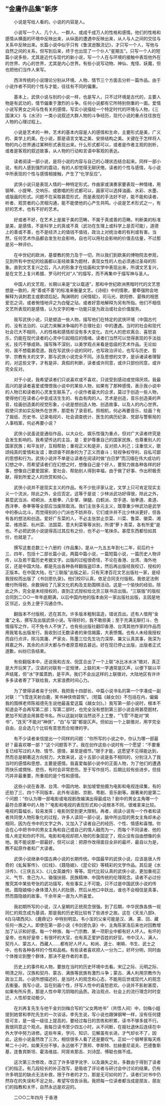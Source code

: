## “金庸作品集”新序

　　小说是写给人看的。小说的内容是人。

　　小说写一个人、几个人、一群人、或成千成万人的性格和感情。他们的性格和感情从横面的环境中反映出来，从纵面的遭遇中反映出来，从人与人之间的交往与关系中反映出来。长篇小说中似乎只有《鲁滨逊飘流记》，才只写一个人，写他与自然之间的关系，但写到后来，终于也出现了一个仆人“星期五”。只写一个人的短篇小说多些，尤其是近代与现代的新小说，写一个人在与环境的接触中表现他外在的世界、内心的世界，尤其是内心世界。有些小说写动物、神仙、鬼怪、妖魔，但也把他们当作人来写。

　　西洋传统的小说理论分别从环境、人物、情节三个方面去分析一篇作品。由于小说作者不同的个性与才能，往往有不同的偏重。

　　基本上，武侠小说与别的小说一样，也是写人，只不过环境是古代的，主要人物是有武功的，情节偏重于激烈的斗争。任何小说都有它所特别侧重的一面。爱情小说写男女之间与性有关的感情，写实小说描绘一个特定时代的环境与人物，《三国演义》与《水浒》一类小说叙述大群人物的斗争经历，现代小说的重点往往放在人物的心理过程上。

　　小说是艺术的一种，艺术的基本内容是人的感情和生命，主要形式是美，广义的、美学上的美。在小说，那是语言文笔之美、安排结构之美。关键在于怎样将人物的内心世界通过某种形式表现出来。什么形式都可以，或者是作者主观的剖析，或者是客观的叙述故事，从人物的行动和言语中客观的表达。

　　读者阅读一部小说，是将小说的内容与自己的心理状态结合起来。同样一部小说，有的人感到强烈的震动，有的人却觉得无聊厌倦。读者的个性与感情，与小说中所表现的个性与感情相接触，产生了“化学反应”。

　　武侠小说只是表现人情的一种特定形式。作曲家或演奏家要表现一种情绪，用钢琴、小提琴、交响乐、或歌唱的形式都可以，画家可以选择油画、水彩、水墨、或版画的形式。问题不在采取甚麼形式，而是表现的手法好不好，能不能和读者、听者、观赏者的心灵相沟通，能不能使他的心产生共鸣。小说是艺术形式之一，有好的艺术，也有不好的艺术。

　　好或者不好，在艺术上是属于美的范畴，不属于真或善的范畴。判断美的标准是美，是感情，不是科学上的真或不真（武功在生理上或科学上是否可能），道德上的善或不善，也不是经济上的值钱不值钱，政治上对统治者的有利或有害。当然，任何艺术作品都会发生社会影响，自也可以用社会影响的价值去估量，不过那是另一种评价。

　　在中世纪的欧洲，基督教的势力及于一切，所以我们到欧美的博物院去参观，见到所有中世纪的绘画都以圣经故事为题材，表现女性的人也必须通过圣母的形象。直到文艺复兴之后，凡人的形象才在绘画和文学中表现出来，所谓文艺复兴，是在文艺上复兴希腊、罗马时代对“人”的描写，而不再集中于描写神与圣人。

　　中国人的文艺观，长期以来是“文以载道”，那和中世纪欧洲黑暗时代的文艺思想是一致的，用“善或不善”的标准来衡量文艺。《诗经》中的情歌，要牵强附会地解释为讽刺君主或歌颂后妃。陶渊明的《闲情赋》，司马光、欧阳修、晏殊的相思爱恋之词，或者惋惜地评之为白璧之玷，或者好意地解释为另有所指。他们不相信文艺所表现的是感情，认为文字的唯一功能只是为政治或社会价值服务。

　　我写武侠小说，只是塑造一些人物，描写他们在特定的武侠环境（中国古代的、没有法治的、以武力来解决争端的不合理社会）中的遭遇。当时的社会和现代社会已大不相同，人的性格和感情却没有多大变化。古代人的悲欢离合、喜怒哀乐，仍能在现代读者的心灵中引起相应的情绪。读者们当然可以觉得表现的手法拙劣，技巧不够成熟，描写殊不深刻，以美学观点来看是低级的艺术作品。无论如何，我不想载甚麼道。我在写武侠小说的同时，也写政治评论，也写与历史、哲学、宗教有关的文字，那与武侠小说完全不同。涉及思想的文字，是诉诸读者理智的，对这些文字，才有是非、真假的判断，读者或许同意，或许只部份同意，或许完全反对。

　　对于小说，我希望读者们只说喜欢或不喜欢，只说受到感动或觉得厌烦。我最高兴的是读者喜爱或憎恨我小说中的某些人物，如果有了那种感情，表示我小说中的人物已和读者的心灵发生联系了。小说作者最大的企求，莫过于创造一些人物，使得他们在读者心中变成活生生的、有血有肉的人。艺术是创造，音乐创造美的声音，绘画创造美的视觉形象，小说是想创造人物、创造故事，以及人的内心世界。假使只求如实反映外在世界，那麼有了录音机、照相机，何必再要音乐、绘画？有了报纸、历史书、记录电视片、社会调查统计、医生的病历纪录、党部与警察局的人事档案，何必再要小说？

　　武侠小说虽说是通俗作品，以大众化、娱乐性强为重点，但对广大读者终究是会发生影响的。我希望传达的主旨，是：爱护尊重自己的国家民族，也尊重别人的国家民族；和平友好，互相帮助；重视正义和是非，反对损人利己；注重信义，歌颂纯真的爱情和友谊；歌颂奋不顾身的为了正义而奋斗；轻视争权夺利、自私可鄙的思想和行为。武侠小说并不单是让读者在阅读时做“白日梦”而沉缅在伟大成功的幻想之中，而希望读者们在幻想之时，想像自己是个好人，要努力做各种各样的好事，想像自己要爱国家、爱社会、帮助别人得到幸福，由于做了好事、作出积极贡献，得到所爱之人的欣赏和倾心。

　　武侠小说并不是现实主义的作品。有不少批评家认定，文学上只可肯定现实主义一个流派，除此之外，全应否定。这等于是说：少林派武功好得很，除此之外，甚麼武当派、崆峒派、太极拳、八卦掌、弹腿、白鹤派、空手道、骀拳道、柔道、西洋拳、泰拳等等全部应当废除取消。我们主张多元主义，既尊重少林武功是武学中的泰山北斗，而觉得别的小门派也不妨并存，它们或许并不比少林派更好，但各有各的想法和创造。爱好广东菜的人，不必主张禁止京菜、川菜、鲁菜、徽菜、湘菜、维扬菜、杭州菜、法国菜、意大利菜等等派别，所谓“萝卜青菜，各有所爱”是也。不必把武侠小说提得高过其应有之份，也不必一笔抹杀。甚麼东西都恰如其份，也就是了。

　　撰写这套总数三十六册的《作品集》，是从一九五五年到七二年，前后约十三、四年，包括十二部长篇小说，两篇中篇小说，一篇短篇小说，一篇历史人物评传，以及若干篇历史考据文字。出版的过程很奇怪，不论在香港、台湾、海外地区，还是中国大陆，都是先出各种各样翻版盗印本，然后再出版经我校订、授权的正版本。在中国大陆，在“三联版”出版之前，只有天津百花文艺出版社一家，是经我授权而出版了《书剑恩仇录》。他们校印认真，依足合同支付版税。我依足法例缴付所得税，余数捐给了几家文化机构及支助围棋活动。这是一个愉快的经验。除此之外，完全是未经授权的，直到正式授权给北京三联书店出版。“三联版”的版权合同到二○○一年年底期满，以后中国内地的版本由另一家出版社出版，主因是地区邻近，业务上便于沟通合作。

　　翻版本不付版税，还在其次。许多版本粗制滥造，错讹百出。还有人借用“金庸”之名，撰写及出版武侠小说。写得好的，我不敢掠美；至于充满无聊打斗、色情描写之作，可不免令人不快了。也有些出版社翻印香港、台湾其他作家的作品而用我笔名出版发行。我收到过无数读者的来信揭露，大表愤慨。也有人未经我授权而自行点评，除冯其庸、严家炎、陈墨三位先生功力深厚、兼又认真其事，我深为拜嘉之外，其余的点评大都与作者原意相去甚远。好在现已停止出版，出版者正式道歉，纠纷已告结束。

　　有些翻版本中，还说我和古龙、倪匡合出了一个上联“冰比冰水冰”徵对，真正是大开玩笑了。汉语的对联有一定规律，上联的末一字通常是仄声，以便下联以平声结尾，但“冰”字属蒸韵，是平声。我们不会出这样的上联徵对。大陆地区有许许多多读者寄了下联给我，大家浪费时间心力。

　　为了使得读者易于分辨，我把我十四部长、中篇小说书名的第一个字凑成一副对联：“飞雪连天射白鹿，笑书神侠倚碧鸳”。（短篇《越女剑》不包括在内，偏偏我的围棋老师陈祖德先生说他最喜爱这篇《越女剑》。）我写第一部小说时，根本不知道会不会再写第二部；写第二部时，也完全没有想到第三部小说会用甚麼题材，更加不知道会用甚麼书名。所以这副对联当然说不上工整，“飞雪”不能对“笑书”，“连天”不能对“神侠”，“白”与“碧”都是仄声。但如出一个上联徵对，用字完全自由，总会选几个比较有意思而合规律的字。

　　有不少读者来信提出一个同样的问题：“你所写的小说之中，你认为哪一部最好？最喜欢哪一部？”这个问题答不了。我在创作这些小说时有一个愿望：“不要重复已经写过的人物、情节、感情，甚至是细节。”限于才能，这愿望不见得能达到，然而总是朝著这方向努力，大致来说，这十五部小说是各不相同的，分别注入了我当时的感情和思想，主要是感情。我喜爱每部小说中的正面人物，为了他们的遭遇而快乐或惆怅、悲伤，有时会非常悲伤。至于写作技巧，后期比较有些进步。但技巧并非最重要，所重视的是个性和感情。

　　这些小说在香港、台湾、中国内地、新加坡曾拍摄为电影和电视连续集，有的还拍了三、四个不同版本，此外有话剧、京剧、粤剧、音乐剧等。跟著来的是第二个问题：“你认为哪一部电影或电视剧改编演出得最成功？剧中的男女主角哪一个最符合原著中的人物？”电影和电视的表现形式和小说根本不同，很难拿来比较。电视的篇幅长，较易发挥；电影则受到更大限制。再者，阅读小说有一个作者和读者共同使人物形象化的过程，许多人读同一部小说，脑中所出现的男女主角却未必相同，因为在书中的文字之外，又加入了读者自己的经历、个性、情感和喜憎。你会在心中把书中的男女主角和自己或自己的情人融而为一，而每个不同读者、他的情人肯定和你的不同。电影和电视却把人物的形象固定了，观众没有自由想像的余地。我不能说那一部最好，但可以说：把原作改得面目全非的最坏、最自以为是，瞧不起原作者和广大读者。

　　武侠小说继承中国古典小说的长期传统。中国最早的武侠小说，应该是唐人传奇的《虬髯客传》、《红线》、《聂隐娘》、《昆仑奴》等精彩的文学作品。其后是《水浒传》、《三侠五义》、《儿女英雄传》等等。现代比较认真的武侠小说，更加重视正义、气节、舍己为人、锄强扶弱、民族精神、中国传统的伦理观念。读者不必过份推究其中某些夸张的武功描写，有些事实上不可能，只不过是中国武侠小说的传统。聂隐娘缩小身体潜入别人的肚肠，然后从他口中跃出，谁也不会相信是真事，然而聂隐娘的故事，千余年来一直为人所喜爱。

　　我初期所写的小说，汉人皇朝的正统观念很强。到了后期，中华民族各族一视同仁的观念成为基调，那是我的历史观比较有了些进步之故。这在《天龙八部》、《白马啸西风》、《鹿鼎记》中特别明显。韦小宝的父亲可能是汉、满、蒙、回、藏任何一族之人。即使在第一部小说《书剑恩仇录》中，主角陈家洛后来也对回教增加了认识和好感。每一个种族、每一门宗教、某一项职业中都有好人坏人。有坏的皇帝，也有好皇帝；有很坏的大官，也有真正爱护百姓的好官。书中汉人、满人、契丹人、蒙古人、西藏人……都有好人坏人。和尚、道士、喇嘛、书生、武士之中，也有各种各样的个性和品格。有些读者喜欢把人一分为二，好坏分明，同时由个体推论到整个群体，那决不是作者的本意。

　　历史上的事件和人物，要放在当时的历史环境中去看。宋辽之际、元明之际、明清之际，汉族和契丹、蒙古、满族等民族有激烈斗争；蒙古、满人利用宗教作为政治工具。小说所想描述的，是当时人的观念和心态，不能用后世或现代人的观念去衡量。我写小说，旨在刻画个性，抒写人性中的喜愁悲欢。小说并不影射甚麼，如果有所斥责，那是人性中卑污阴暗的品质。政治观点、社会上的流行理念时时变迁，人性却变动极少。

　　在刘再复先生与他千金刘剑梅合写的“父女两地书”（共悟人间）中，剑梅小姐提到她曾和李陀先生的一次谈话，李先生说，写小说也跟弹钢琴一样，没有任何捷径可言，是一级一级往上提高的，要经过每日的苦练和积累，读书不够多就不行。我很同意这个观点。我每日读书至少四五小时，从不间断，在报社退休后连续在中外大学中努力进修。这些年来，学问、知识、见解虽有长进，才气却长不了，因此，这些小说虽然改了三次，相信很多人看了还是要叹气。正如一个钢琴家每天练琴二十小时，如果天份不够，永远做不了萧邦、李斯特、拉赫曼尼诺夫、巴德鲁斯基，连鲁宾斯坦、霍洛维兹、阿胥肯那吉、刘诗昆、傅聪也做不成。

　　这次第三次修改，改正了许多错字讹字、以及漏失之处，多数由于得到了读者们的指正。有几段较长的补正改写，是吸收了评论者与研讨会中讨论的结果。仍有许多明显的缺点无法补救，限于作者的才力，那是无可如何的了。读者们对书中仍然存在的失误和不足之处，希望写信告诉我。我把每一位读者都当成是朋友，朋友们的指教和关怀，自然永远是欢迎的。

　　二○○二年四月 于香港